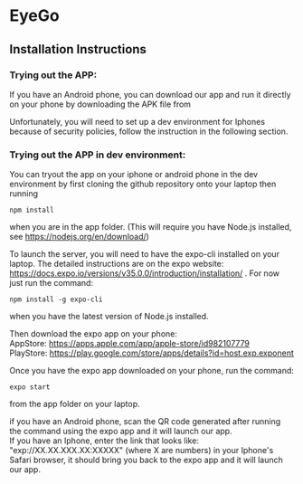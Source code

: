 # EyeGo 

## Installation Instructions

### Trying out the APP:
If you have an Android phone, you can download our app and run it directly on your phone by downloading the APK file from

Unfortunately, you will need to set up a dev environment for Iphones because of security policies, follow the instruction in the following section.

### Trying out the APP in dev environment: 
You can tryout the app on your iphone or android phone in the dev environment by first cloning the github repository onto your laptop then running
```
npm install
```
when you are in the app folder. (This will require you have Node.js installed, see https://nodejs.org/en/download/)

To launch the server, you will need to have the expo-cli installed on your laptop. The detailed instructions are on the expo website: https://docs.expo.io/versions/v35.0.0/introduction/installation/ . For now just run the command:
```
npm install -g expo-cli
```
when you have the latest version of Node.js installed. 

Then download the expo app on your phone:\
AppStore: https://apps.apple.com/app/apple-store/id982107779 \
PlayStore: https://play.google.com/store/apps/details?id=host.exp.exponent 

Once you have the expo app downloaded on your phone, run the command:
```
expo start
```
from the app folder on your laptop.

if you have an Android phone, scan the QR code generated after running the command using the expo app and it will launch our app.\
If you have an Iphone, enter the link that looks like: "exp://XX.XX.XXX.XX:XXXXX" (where X are numbers) in your Iphone's Safari browser, it should bring you back to the expo app and it will launch our app.
